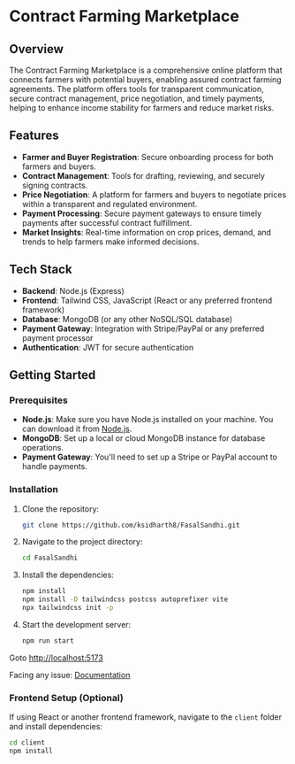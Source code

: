 # Contract Farming Marketplace

## Overview
The Contract Farming Marketplace is a comprehensive online platform that connects farmers with potential buyers, enabling assured contract farming agreements. The platform offers tools for transparent communication, secure contract management, price negotiation, and timely payments, helping to enhance income stability for farmers and reduce market risks.

## Features
- **Farmer and Buyer Registration**: Secure onboarding process for both farmers and buyers.
- **Contract Management**: Tools for drafting, reviewing, and securely signing contracts.
- **Price Negotiation**: A platform for farmers and buyers to negotiate prices within a transparent and regulated environment.
- **Payment Processing**: Secure payment gateways to ensure timely payments after successful contract fulfillment.
- **Market Insights**: Real-time information on crop prices, demand, and trends to help farmers make informed decisions.

## Tech Stack
- **Backend**: Node.js (Express)
- **Frontend**: Tailwind CSS, JavaScript (React or any preferred frontend framework)
- **Database**: MongoDB (or any other NoSQL/SQL database)
- **Payment Gateway**: Integration with Stripe/PayPal or any preferred payment processor
- **Authentication**: JWT for secure authentication

## Getting Started

### Prerequisites
- **Node.js**: Make sure you have Node.js installed on your machine. You can download it from [Node.js](https://nodejs.org/).
- **MongoDB**: Set up a local or cloud MongoDB instance for database operations.
- **Payment Gateway**: You'll need to set up a Stripe or PayPal account to handle payments.

### Installation
1. Clone the repository:

    ```bash
    git clone https://github.com/ksidharth8/FasalSandhi.git
    ```

2. Navigate to the project directory:

    ```bash
    cd FasalSandhi
    ```

3. Install the dependencies:

    ```bash
    npm install
    npm install -D tailwindcss postcss autoprefixer vite
    npx tailwindcss init -p
    ```

4. Start the development server:

    ```bash
    npm run start
    ```

Goto [http://localhost:5173](http://localhost:5173)

Facing any issue: [Documentation](https://tailwindcss.com/docs/installation/using-postcss)

### Frontend Setup (Optional)
If using React or another frontend framework, navigate to the `client` folder and install dependencies:

```bash
cd client
npm install
```